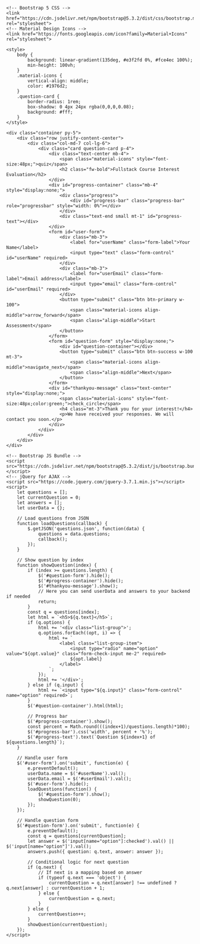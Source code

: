 <html lang="en">
<head>
    <meta charset="UTF-8">
    <meta name="viewport" content="width=device-width, initial-scale=1.0">
    <title>Register Now - Fullstack Interest Evaluation</title>
    
    <!-- Bootstrap 5 CSS -->
    <link href="https://cdn.jsdelivr.net/npm/bootstrap@5.3.2/dist/css/bootstrap.min.css" rel="stylesheet">
    <!-- Material Design Icons -->
    <link href="https://fonts.googleapis.com/icon?family=Material+Icons" rel="stylesheet">

    <style>
        body {
            background: linear-gradient(135deg, #e3f2fd 0%, #fce4ec 100%);
            min-height: 100vh;
        }
        .material-icons {
            vertical-align: middle;
            color: #1976d2;
        }
        .question-card {
            border-radius: 1rem;
            box-shadow: 0 4px 24px rgba(0,0,0,0.08);
            background: #fff;
        }
    </style>
</head>
<body>

    <div class="container py-5">
        <div class="row justify-content-center">
            <div class="col-md-7 col-lg-6">
                <div class="card question-card p-4">
                    <div class="text-center mb-4">
                        <span class="material-icons" style="font-size:48px;">quiz</span>
                        <h2 class="fw-bold">Fullstack Course Interest Evaluation</h2>
                    </div>
                    <div id="progress-container" class="mb-4" style="display:none;">
                        <div class="progress">
                            <div id="progress-bar" class="progress-bar" role="progressbar" style="width: 0%"></div>
                        </div>
                        <div class="text-end small mt-1" id="progress-text"></div>
                    </div>
                    <form id="user-form">
                        <div class="mb-3">
                            <label for="userName" class="form-label">Your Name</label>
                            <input type="text" class="form-control" id="userName" required>
                        </div>
                        <div class="mb-3">
                            <label for="userEmail" class="form-label">Email address</label>
                            <input type="email" class="form-control" id="userEmail" required>
                        </div>
                        <button type="submit" class="btn btn-primary w-100">
                            <span class="material-icons align-middle">arrow_forward</span>
                            <span class="align-middle">Start Assessment</span>
                        </button>
                    </form>
                    <form id="question-form" style="display:none;">
                        <div id="question-container"></div>
                        <button type="submit" class="btn btn-success w-100 mt-3">
                            <span class="material-icons align-middle">navigate_next</span>
                            <span class="align-middle">Next</span>
                        </button>
                    </form>
                    <div id="thankyou-message" class="text-center" style="display:none;">
                        <span class="material-icons" style="font-size:48px;color:green;">check_circle</span>
                        <h4 class="mt-3">Thank you for your interest!</h4>
                        <p>We have received your responses. We will contact you soon.</p>
                    </div>
                </div>
            </div>
        </div>
    </div>

    <!-- Bootstrap JS Bundle -->
    <script src="https://cdn.jsdelivr.net/npm/bootstrap@5.3.2/dist/js/bootstrap.bundle.min.js"></script>
    <!-- jQuery for AJAX -->
    <script src="https://code.jquery.com/jquery-3.7.1.min.js"></script>
    <script>
        let questions = [];
        let currentQuestion = 0;
        let answers = [];
        let userData = {};

        // Load questions from JSON
        function loadQuestions(callback) {
            $.getJSON('questions.json', function(data) {
                questions = data.questions;
                callback();
            });
        }

        // Show question by index
        function showQuestion(index) {
            if (index >= questions.length) {
                $('#question-form').hide();
                $('#progress-container').hide();
                $('#thankyou-message').show();
                // Here you can send userData and answers to your backend if needed
                return;
            }
            const q = questions[index];
            let html = `<h5>${q.text}</h5>`;
            if (q.options) {
                html += '<div class="list-group">';
                q.options.forEach((opt, i) => {
                    html += `
                        <label class="list-group-item">
                            <input type="radio" name="option" value="${opt.value}" class="form-check-input me-2" required>
                            ${opt.label}
                        </label>
                    `;
                });
                html += '</div>';
            } else if (q.input) {
                html += `<input type="${q.input}" class="form-control" name="option" required>`;
            }
            $('#question-container').html(html);

            // Progress bar
            $('#progress-container').show();
            const percent = Math.round(((index+1)/questions.length)*100);
            $('#progress-bar').css('width', percent + '%');
            $('#progress-text').text(`Question ${index+1} of ${questions.length}`);
        }

        // Handle user form
        $('#user-form').on('submit', function(e) {
            e.preventDefault();
            userData.name = $('#userName').val();
            userData.email = $('#userEmail').val();
            $('#user-form').hide();
            loadQuestions(function() {
                $('#question-form').show();
                showQuestion(0);
            });
        });

        // Handle question form
        $('#question-form').on('submit', function(e) {
            e.preventDefault();
            const q = questions[currentQuestion];
            let answer = $('input[name="option"]:checked').val() || $('input[name="option"]').val();
            answers.push({ question: q.text, answer: answer });

            // Conditional logic for next question
            if (q.next) {
                // If next is a mapping based on answer
                if (typeof q.next === 'object') {
                    currentQuestion = q.next[answer] !== undefined ? q.next[answer] : currentQuestion + 1;
                } else {
                    currentQuestion = q.next;
                }
            } else {
                currentQuestion++;
            }
            showQuestion(currentQuestion);
        });
    </script>

</body>
</html>
